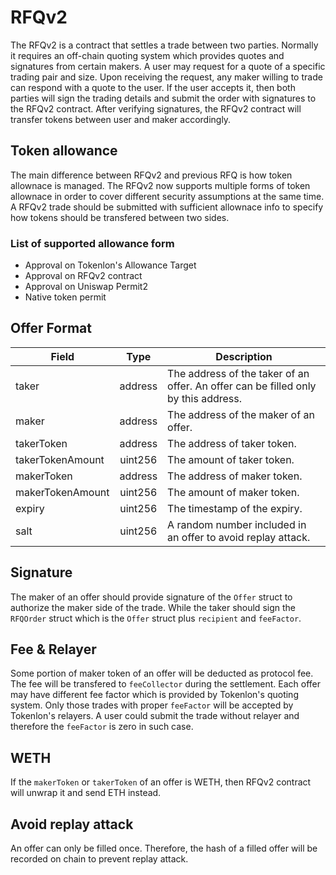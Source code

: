 # RFQv2

The RFQv2 is a contract that settles a trade between two parties. Normally it requires an off-chain quoting system which provides quotes and signatures from certain makers. A user may request for a quote of a specific trading pair and size. Upon receiving the request, any maker willing to trade can respond with a quote to the user. If the user accepts it, then both parties will sign the trading details and submit the order with signatures to the RFQv2 contract. After verifying signatures, the RFQv2 contract will transfer tokens between user and maker accordingly.

## Token allowance

The main difference between RFQv2 and previous RFQ is how token allownace is managed. The RFQv2 now supports multiple forms of token allownace in order to cover different security assumptions at the same time. A RFQv2 trade should be submitted with sufficient allownace info to specify how tokens should be transfered between two sides.

### List of supported allowance form

-   Approval on Tokenlon's Allowance Target
-   Approval on RFQv2 contract
-   Approval on Uniswap Permit2
-   Native token permit

## Offer Format

| Field            |  Type   | Description                                                                        |
| ---------------- | :-----: | ---------------------------------------------------------------------------------- |
| taker            | address | The address of the taker of an offer. An offer can be filled only by this address. |
| maker            | address | The address of the maker of an offer.                                              |
| takerToken       | address | The address of taker token.                                                        |
| takerTokenAmount | uint256 | The amount of taker token.                                                         |
| makerToken       | address | The address of maker token.                                                        |
| makerTokenAmount | uint256 | The amount of maker token.                                                         |
| expiry           | uint256 | The timestamp of the expiry.                                                       |
| salt             | uint256 | A random number included in an offer to avoid replay attack.                       |

## Signature

The maker of an offer should provide signature of the `Offer` struct to authorize the maker side of the trade. While the taker should sign the `RFQOrder` struct which is the `Offer` struct plus `recipient` and `feeFactor`.

## Fee & Relayer

Some portion of maker token of an offer will be deducted as protocol fee. The fee will be transfered to `feeCollector` during the settlement. Each offer may have different fee factor which is provided by Tokenlon's quoting system. Only those trades with proper `feeFactor` will be accepted by Tokenlon's relayers. A user could submit the trade without relayer and therefore the `feeFactor` is zero in such case.

## WETH

If the `makerToken` or `takerToken` of an offer is WETH, then RFQv2 contract will unwrap it and send ETH instead.

## Avoid replay attack

An offer can only be filled once. Therefore, the hash of a filled offer will be recorded on chain to prevent replay attack.
